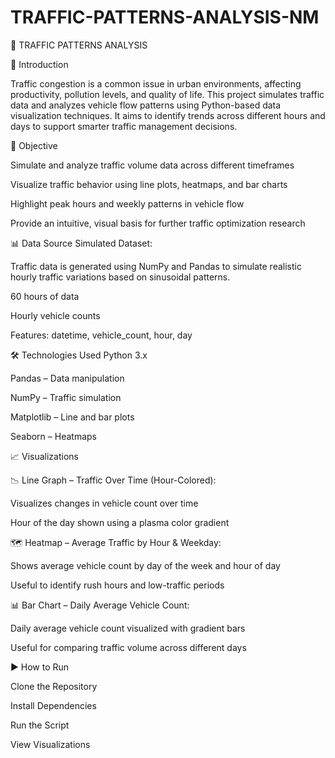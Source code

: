 # TRAFFIC-PATTERNS-ANALYSIS-NM

🚦 TRAFFIC PATTERNS ANALYSIS


📌 Introduction

Traffic congestion is a common issue in urban environments, affecting productivity, pollution levels, and quality of life. This project simulates traffic data and analyzes vehicle flow patterns using Python-based data visualization techniques. It aims to identify trends across different hours and days to support smarter traffic management decisions.

🎯 Objective

Simulate and analyze traffic volume data across different timeframes

Visualize traffic behavior using line plots, heatmaps, and bar charts

Highlight peak hours and weekly patterns in vehicle flow

Provide an intuitive, visual basis for further traffic optimization research

📊 Data Source
Simulated Dataset:

Traffic data is generated using NumPy and Pandas to simulate realistic hourly traffic variations based on sinusoidal patterns.

60 hours of data

Hourly vehicle counts

Features: datetime, vehicle_count, hour, day


🛠️ Technologies Used
Python 3.x

Pandas – Data manipulation

NumPy – Traffic simulation

Matplotlib – Line and bar plots

Seaborn – Heatmaps


📈 Visualizations


📉 Line Graph – Traffic Over Time (Hour-Colored):

Visualizes changes in vehicle count over time

Hour of the day shown using a plasma color gradient

🗺️ Heatmap – Average Traffic by Hour & Weekday:

Shows average vehicle count by day of the week and hour of day

Useful to identify rush hours and low-traffic periods

📊 Bar Chart – Daily Average Vehicle Count:

Daily average vehicle count visualized with gradient bars

Useful for comparing traffic volume across different days


▶️ How to Run

Clone the Repository

Install Dependencies

Run the Script

View Visualizations
